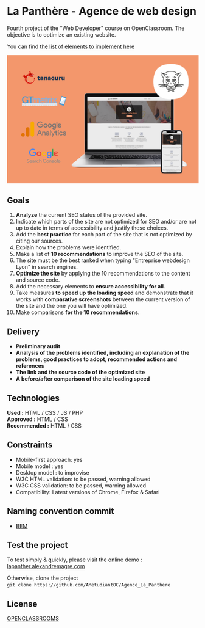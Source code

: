 # __La Panthère - Agence de web design__

Fourth project of the "Web Developer" course on OpenClassroom. The objective is to optimize an existing website. 

You can find [the list of elements to implement here](https://developer.mozilla.org/fr/docs/Web/Accessibility/Mobile_accessibility_checklist)

![image](https://raw.githubusercontent.com/AMetudiantOC/Agence_La_Panthere/main/img/Pres_projet.png)

## Goals

1. __Analyze__ the current SEO status of the provided site.
2. Indicate which parts of the site are not optimized for SEO and/or are not up to date in terms of accessibility and justify these choices.
3. Add the __best practice__ for each part of the site that is not optimized by citing our sources.
4. Explain how the problems were identified.
5. Make a list of __10 recommendations__ to improve the SEO of the site.
6. The site must be the best ranked when typing "Entreprise webdesign Lyon" in search engines.
7. __Optimize the site__ by applying the 10 recommendations to the content and source code.
8. Add the necessary elements to __ensure accessibility for all__.
9. Take measures __to speed up the loading speed__ and demonstrate that it works with __comparative screenshots__ between the current version of the site and the one you will have optimized.
10. Make comparisons __for the 10 recommendations__.

## Delivery

* __Preliminary audit__
* __Analysis of the problems identified, including an explanation of the problems, good practices to adopt, recommended actions and references__ 
* __The link and the source code of the optimized site__
* __A before/after comparison of the site loading speed__

## Technologies

__Used :__ HTML / CSS / JS / PHP  
__Approved :__ HTML / CSS   
__Recommended :__ HTML / CSS

## Constraints

* Mobile-first approach: yes
* Mobile model : yes
* Desktop model : to improvise
* W3C HTML validation: to be passed, warning allowed
* W3C CSS validation: to be passed, warning allowed
* Compatibility: Latest versions of Chrome, Firefox & Safari

## Naming convention commit

* [BEM](https://css-tricks.com/bem-101/)

## Test the project

To test simply & quickly, please visit the online demo : [lapanther.alexandremagre.com](https://ametudiantoc.github.io/Agence_La_Panthere/)  
  
Otherwise, clone the project  
`git clone https://github.com/AMetudiantOC/Agence_La_Panthere`

## License

[OPENCLASSROOMS](https://openclassrooms.com/fr/)
